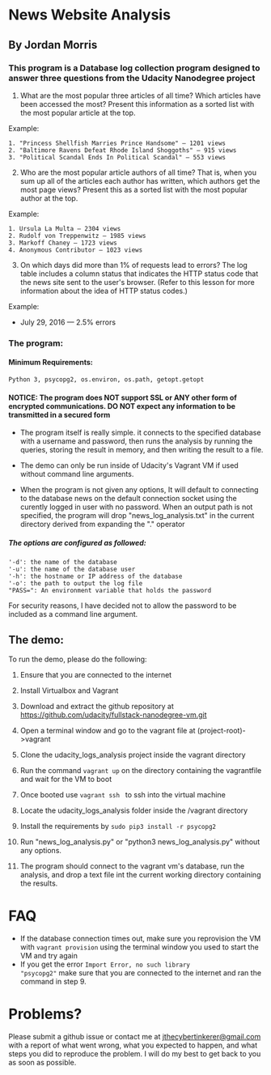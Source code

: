 # News Website Analysis
## By Jordan Morris


### This program is a Database log collection program designed to answer three questions from the Udacity Nanodegree project

1. What are the most popular three articles of all time? Which articles have been accessed the most? Present this information as a sorted list with the most popular article at the top.

Example:

    1. "Princess Shellfish Marries Prince Handsome" — 1201 views
    2. "Baltimore Ravens Defeat Rhode Island Shoggoths" — 915 views
    3. "Political Scandal Ends In Political Scandal" — 553 views

2. Who are the most popular article authors of all time? That is, when you sum up all of the articles each author has written, which authors get the most page views? Present this as a sorted list with the most popular author at the top.

Example:

    1. Ursula La Multa — 2304 views
    2. Rudolf von Treppenwitz — 1985 views
    3. Markoff Chaney — 1723 views
    4. Anonymous Contributor — 1023 views
3. On which days did more than 1% of requests lead to errors? The log table includes a column status that indicates the HTTP status code that the news site sent to the user's browser. (Refer to this lesson for more information about the idea of HTTP status codes.)

Example:

* July 29, 2016 — 2.5% errors

### The program:

#### Minimum Requirements:
    Python 3, psycopg2, os.environ, os.path, getopt.getopt 
#### NOTICE: The program does NOT support SSL or ANY other form of encrypted communications. DO NOT expect any information to be transmitted in a secured form

* The program itself is really simple. it connects to the specified database with a username and password, then runs the analysis by running the queries, storing the result in memory, and then writing the result to a file.

* The demo can only be run inside of Udacity's Vagrant VM if used without command line arguments.

* When the program is not given any options, It will default to connecting to the database news on the default connection socket using the curently logged in user with no password. When an output path is not specified, the program will drop "news_log_analysis.txt" in the current directory derived from expanding the "." operator


##### The options are configured as followed:
    '-d': the name of the database
    '-u': the name of the database user
    '-h': the hostname or IP address of the database
    '-o': the path to output the log file
    "PASS=": An environment variable that holds the password

For security reasons, I have decided not to allow the password to be included as a command line argument.


## The demo:

To run the demo, please do the following:

1. Ensure that you are connected to the internet
2. Install Virtualbox and Vagrant
3. Download  and extract the github repository at https://github.com/udacity/fullstack-nanodegree-vm.git
4. Open a terminal window and go to the vagrant file at (project-root)->vagrant
5. Clone the udacity_logs_analysis project inside the vagrant directory
6. Run the command <code>vagrant up</code> on the directory containing the vagrantfile and wait for the VM to boot
7. Once booted use <code>vagrant ssh </code> to ssh into the virtual machine
8. Locate the udacity_logs_analysis folder inside the /vagrant directory
9. Install the requirements by <code>sudo pip3 install -r psycopg2 </code>

10. Run "news_log_analysis.py" or "python3 news_log_analysis.py" without any options.
11. The program should connect to the vagrant vm's database, run the analysis, and drop a text file int the current working directory containing the results.

# FAQ
* If the database connection times out, make sure you reprovision the VM with <code>vagrant provision</code> using the terminal window you used to start the VM and try again
* If you get the error <code>Import Error, no such library "psycopg2"</code> make sure that you are connected to the internet and ran the command in step 9.

# Problems?
Please submit a github issue or contact me at <a href="mailto:jthecybertinkerer@gmail.com?subject=news%20log%20analysis%20issue">jthecybertinkerer@gmail.com</a> with a report of what went wrong, what you expected to happen, and what steps you did to reproduce the problem. I will do my best to get back to you as soon as possible.


